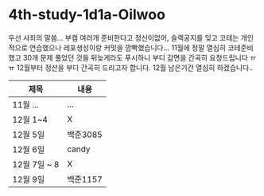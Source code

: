 # 4th-study-1d1a-Oilwoo

우선 사죄의 말씀...
부캠 여러개 준비한다고 정신이없어, 슬랙공지를 잊고 코테는 개인적으로 연습했으나 레포생성이랑 커밋을 깜빡했습니다...
11월에 정말 열심히 코테준비했고 30개 문제 풀었던 것들 뒤늦게라도 푸시하니 부디 감면을 간곡히 요청드립니다 ㅠㅠ
12월부터 정산을 부디 간곡히 드리고자 합니다.
12월 남은기간 열심히 하겠습니다..


| 제목      | 내용  |
|---------|-----|
| 11월 ... | ... |
| 12월 1~4 | X   |
| 12월 5일  | 백준3085 |
| 12월 6일  | candy |
| 12월 7일 ~ 8  | X  |
| 12월 9일  | 백준1157 |


